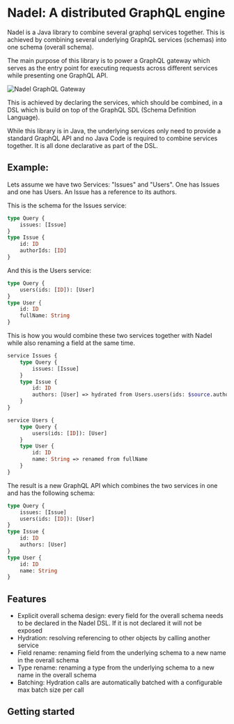 # Nadel: A distributed GraphQL engine

Nadel is a Java library to combine several graphql services together.
This is achieved by combining several underlying GraphQL services (schemas) into one schema (overall schema).

The main purpose of this library is to power a GraphQL gateway which serves as the entry point for executing requests across different
services while presenting one GraphQL API.   

![Nadel GraphQL Gateway](docs/nadel-graphql-gateway.png)


This is achieved by declaring the services, which should be combined, in a DSL which 
is build on top of the GraphQL SDL (Schema Definition Language). 

While this library is in Java, the underlying services only need to provide a standard
GraphQL API and no Java Code is required to combine services together. 
It is all done declarative as part of the DSL.


## Example:

Lets assume we have two Services: "Issues" and "Users". One has Issues and one has Users. An Issue has a reference to its authors.

This is the schema for the Issues service:
```graphql
type Query {
    issues: [Issue]
}
type Issue {
    id: ID
    authorIds: [ID]
}
```

And this is the Users service:
```graphql
type Query {
    users(ids: [ID]): [User]
}
type User {
    id: ID
    fullName: String
}
```
This is how you would combine these two services together with Nadel while also renaming a field at the same time.

```graphql
service Issues {
    type Query {
        issues: [Issue]
    }
    type Issue {
        id: ID
        authors: [User] => hydrated from Users.users(ids: $source.authorIds) object identified by id, batch size 10
    }
}

service Users {
    type Query {
        users(ids: [ID]): [User]
    }
    type User {
        id: ID
        name: String => renamed from fullName
    }
}
```

The result is a new GraphQL API which combines the two services in one and has the following schema:

```graphql
type Query {
    issues: [Issue]
    users(ids: [ID]): [User]
}       
type Issue {
    id: ID
    authors: [User]
}
type User {
    id: ID
    name: String
}
``` 

## Features

- Explicit overall schema design: every field for the overall schema needs to be declared in the Nadel DSL. If it is not declared it will not be exposed
- Hydration: resolving referencing to other objects by calling another service
- Field rename: renaming field from the underlying schema to a new name in the overall schema
- Type rename: renaming a type from the underlying schema to a new name in the overall schema
- Batching: Hydration calls are automatically batched with a configurable max batch size per call  


## Getting started



